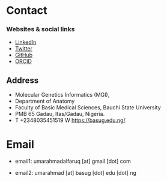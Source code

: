 # Contact

### Websites & social links
- [LinkedIn](https://www.linkedin.com/in/babasaraki/)
- [Twitter](https://twitter.com/babasaraky)
- [GitHub](https://github.com/babasaraki)
- [ORCID](https://orcid.org/0000-0002-3216-5171)


## Address
- Molecular Genetics Informatics (MGI), 
- Department of Anatomy
- Faculty of Basic Medical Sciences, Bauchi State University
- PMB 65 Gadau, Itas/Gadau, Nigeria.
- T +2348035451519  W https://basug.edu.ng/


# Email
- email1: umarahmadalfaruq [at] gmail [dot] com

- email2: umarahmad [at] basug [dot] edu [dot] ng
